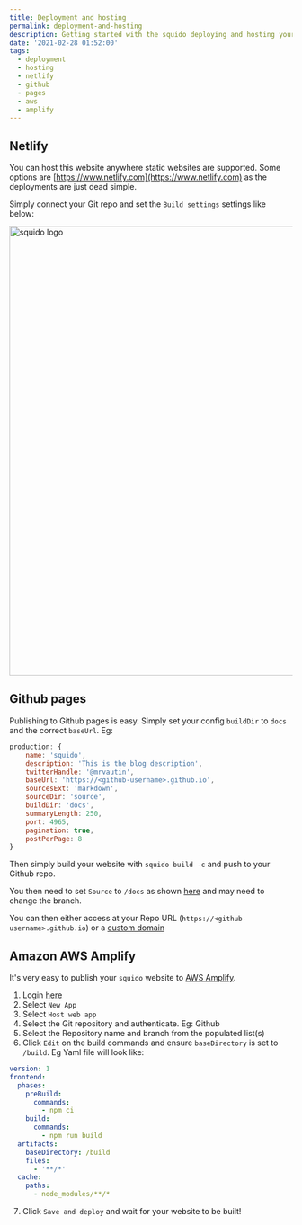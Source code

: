 ```yaml
---
title: Deployment and hosting
permalink: deployment-and-hosting
description: Getting started with the squido deploying and hosting your website
date: '2021-02-28 01:52:00'
tags: 
  - deployment
  - hosting
  - netlify
  - github
  - pages
  - aws
  - amplify
---
```


## Netlify

You can host this website anywhere static websites are supported. Some options are [https://www.netlify.com](https://www.netlify.com) as the deployments are just dead simple.

Simply connect your Git repo and set the `Build settings` settings like below:

<img src="https://raw.githubusercontent.com/mrvautin/squido/main/docs/images/netlify.png" width="800px" height="auto" alt="squido logo">

## Github pages

Publishing to Github pages is easy. Simply set your config `buildDir` to `docs` and the correct `baseUrl`. Eg:

``` javascript
production: {
    name: 'squido',
    description: 'This is the blog description',
    twitterHandle: '@mrvautin',
    baseUrl: 'https://<github-username>.github.io',
    sourcesExt: 'markdown',
    sourceDir: 'source',
    buildDir: 'docs',
    summaryLength: 250,
    port: 4965,
    pagination: true,
    postPerPage: 8
}
```

Then simply build your website with `squido build -c` and push to your Github repo.

You then need to set `Source` to `/docs` as shown [here](https://docs.github.com/en/pages/getting-started-with-github-pages/configuring-a-publishing-source-for-your-github-pages-site) and may need to change the branch.

You can then either access at your Repo URL (`https://<github-username>.github.io`) or a [custom domain](https://docs.github.com/en/pages/configuring-a-custom-domain-for-your-github-pages-site/managing-a-custom-domain-for-your-github-pages-site#about-custom-domain-configuration)

## Amazon AWS Amplify

It's very easy to publish your `squido` website to [AWS Amplify](https://aws.amazon.com/amplify/). 

1. Login [here](https://console.aws.amazon.com/amplify/home)
2. Select `New App`
3. Select `Host web app`
4. Select the Git repository and authenticate. Eg: Github
5. Select the Repository name and branch from the populated list(s)
6. Click `Edit` on the build commands and ensure `baseDirectory` is set to `/build`. Eg Yaml file will look like:
``` yaml
version: 1
frontend:
  phases:
    preBuild:
      commands:
        - npm ci
    build:
      commands:
        - npm run build
  artifacts:
    baseDirectory: /build
    files:
      - '**/*'
  cache:
    paths:
      - node_modules/**/*
```
7. Click `Save and deploy` and wait for your website to be built!